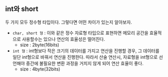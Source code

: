 ## int와 short

두 가지 모두 정수형 타입이다. 그렇다면 어떤 차이가 있는지 알아보자.


- `char, short 형` : 이와 같은 정수 자료형 타입으로 표현하면 메모리 공간을 효율적으로 사용할수는 있으나 연산의 효율성은 떨어진다. 
  - size : 2byte(16bits)
- `int 형` : int형보다 작은 크기의 데이터를 가지고 연산을 진행할 경우, 그 데이터를 일단 int형으로 바꿔서 연산을 진행한다. 따라서 산술 연산시, 자료형을 int형으로 선언해야 중간에 불필요한 변환 과정을 거치지 않게 되어 연산 효율이 좋다. 
  - size : 4byte(32bits)


